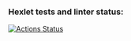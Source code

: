 ### Hexlet tests and linter status:
[![Actions Status](https://github.com/Limrlina/js-async-project-4/actions/workflows/hexlet-check.yml/badge.svg)](https://github.com/Limrlina/js-async-project-4/actions)